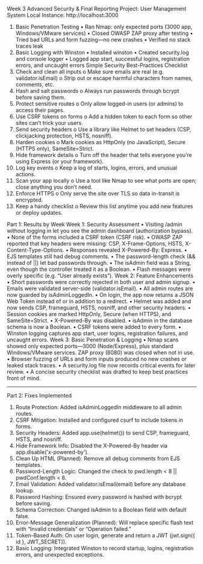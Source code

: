 Week 3 Advanced Security & Final Reporting
Project: User Management System
Local Instance: http://localhost:3000

1. Basic Penetration Testing
•	Ran Nmap: only expected ports (3000 app, Windows/VMware services)
•	Closed OWASP ZAP proxy after testing
•	Tried bad URLs and form fuzzing—no new crashes
•	Verified no stack traces leak
2. Basic Logging with Winston
•	Installed winston
•	Created security.log and console logger
•	Logged app start, successful logins, registration errors, and uncaught errors
Simple Security Best-Practices Checklist
1.	Check and clean all inputs
o	Make sure emails are real (e.g. validator.isEmail)
o	Strip out or escape harmful characters from names, comments, etc.
2.	Hash and salt passwords
o	Always run passwords through bcrypt before saving them.
3.	Protect sensitive routes
o	Only allow logged-in users (or admins) to access their pages.
4.	Use CSRF tokens on forms
o	Add a hidden token to each form so other sites can’t trick your users.
5.	Send security headers
o	Use a library like Helmet to set headers (CSP, clickjacking protection, HSTS, nosniff).
6.	Harden cookies
o	Mark cookies as HttpOnly (no JavaScript), Secure (HTTPS only), SameSite=Strict.
7.	Hide framework details
o	Turn off the header that tells everyone you’re using Express (or your framework).
8.	Log key events
o	Keep a log of starts, logins, errors, and unusual actions.
9.	Scan your app locally
o	Use a tool like Nmap to see what ports are open; close anything you don’t need.
10.	Enforce HTTPS
o	Only serve the site over TLS so data in-transit is encrypted.
11.	Keep a handy checklist
o	Review this list anytime you add new features or deploy updates.

Part 1: Results by Week
Week 1: Security Assessment
•	Visiting /admin without logging in let you see the admin dashboard (authorization bypass).
•	None of the forms included a CSRF token (CSRF risk).
•	OWASP ZAP reported that key headers were missing: CSP, X-Frame-Options, HSTS, X-Content-Type-Options.
•	Responses revealed X-Powered-By: Express.
•	EJS templates still had debug comments.
•	The password-length check (&& instead of ||) let bad passwords through.
•	The isAdmin field was a String, even though the controller treated it as a Boolean.
•	Flash messages were overly specific (e.g. “User already exists”).
Week 2: Feature Enhancements
•	Short passwords were correctly rejected in both user and admin signup.
•	Emails were validated server-side (validator.isEmail).
•	All admin routes are now guarded by isAdminLoggedIn.
•	On login, the app now returns a JSON Web Token instead of or in addition to a redirect.
•	Helmet was added and now sends CSP, frameguard, HSTS, nosniff, and other security headers.
•	Session cookies are marked HttpOnly, Secure (when HTTPS), and SameSite=Strict.
•	X-Powered-By was disabled.
•	isAdmin in the database schema is now a Boolean.
•	CSRF tokens were added to every form.
•	Winston logging captures app start, user logins, registration failures, and uncaught errors.
Week 3: Basic Penetration & Logging
•	Nmap scans showed only expected ports—3000 (Node/Express), plus standard Windows/VMware services. ZAP proxy (8080) was closed when not in use.
•	Browser fuzzing of URLs and form inputs produced no new crashes or leaked stack traces.
•	A security.log file now records critical events for later review.
•	A concise security checklist was drafted to keep best practices front of mind.
________________________________________
Part 2: Fixes Implemented
1.	Route Protection: Added isAdminLoggedIn middleware to all admin routes.
2.	CSRF Mitigation: Installed and configured csurf to include tokens in forms.
3.	Security Headers: Added app.use(helmet()) to send CSP, frameguard, HSTS, and nosniff.
4.	Hide Framework Info: Disabled the X-Powered-By header via app.disable('x-powered-by').
5.	Clean Up HTML (Planned): Remove all debug comments from EJS templates.
6.	Password-Length Logic: Changed the check to pwd.length < 8 || pwdConf.length < 8.
7.	Email Validation: Added validator.isEmail(email) before any database lookup.
8.	Password Hashing: Ensured every password is hashed with bcrypt before saving.
9.	Schema Correction: Changed isAdmin to a Boolean field with default false.
10.	Error-Message Generalization (Planned): Will replace specific flash text with “Invalid credentials” or “Operation failed.”
11.	Token-Based Auth: On user login, generate and return a JWT (jwt.sign({ id }, JWT_SECRET)).
12.	Basic Logging: Integrated Winston to record startup, logins, registration errors, and unexpected exceptions.
